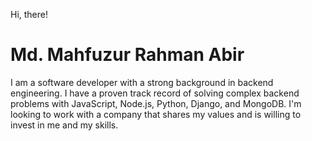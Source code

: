 Hi, there! 

# Md. Mahfuzur Rahman Abir

I am a software developer with a strong background in backend engineering. I have a proven track record of solving complex backend problems with JavaScript, Node.js, Python, Django, and MongoDB. I'm looking to work with a company that shares my values and is willing to invest in me and my skills. 

